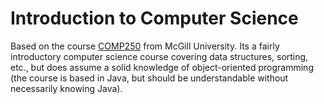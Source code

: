 # Introduction to Computer Science

Based on the course [COMP250](https://www.mcgill.ca/study/2022-2023/courses/comp-250) from McGill University. Its a fairly introductory computer science course covering data structures, sorting, etc., but does assume a solid knowledge of object-oriented programming (the course is based in Java, but should be understandable without necessarily knowing Java).